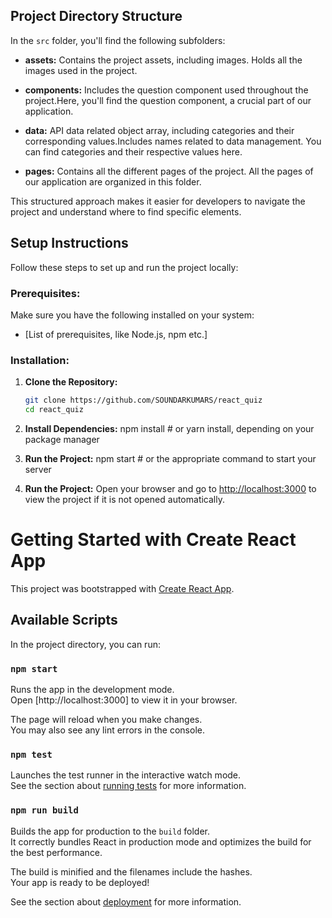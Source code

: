 
## Project Directory Structure

In the `src` folder, you'll find the following subfolders:

- **assets:** Contains the project assets, including images. Holds all the images used in the project.

- **components:** Includes the question component used throughout the project.Here, you'll find the question component, a crucial part of our application.

- **data:** API data related object array, including categories and their corresponding values.Includes names related to data management. You can find categories and their respective values here.

- **pages:** Contains all the different pages of the project. All the pages of our application are organized in this folder.


This structured approach makes it easier for developers to navigate the project and understand where to find specific elements.


## Setup Instructions

Follow these steps to set up and run the project locally:

### Prerequisites:

Make sure you have the following installed on your system:

- [List of prerequisites, like Node.js, npm etc.]

### Installation:

1. **Clone the Repository:**
   ```sh
   git clone https://github.com/SOUNDARKUMARS/react_quiz
   cd react_quiz

2. **Install Dependencies:**
    npm install   # or yarn install, depending on your package manager

3. **Run the Project:**
    npm start     # or the appropriate command to start your server
    
3. **Run the Project:**
    Open your browser and go to [http://localhost:3000](http://localhost:3000) to view the project if it is not opened automatically.

    


# Getting Started with Create React App

This project was bootstrapped with [Create React App](https://github.com/facebook/create-react-app).

## Available Scripts

In the project directory, you can run:

### `npm start`

Runs the app in the development mode.\
Open [http://localhost:3000] to view it in your browser.

The page will reload when you make changes.\
You may also see any lint errors in the console.

### `npm test`

Launches the test runner in the interactive watch mode.\
See the section about [running tests](https://facebook.github.io/create-react-app/docs/running-tests) for more information.

### `npm run build`

Builds the app for production to the `build` folder.\
It correctly bundles React in production mode and optimizes the build for the best performance.

The build is minified and the filenames include the hashes.\
Your app is ready to be deployed!

See the section about [deployment](https://facebook.github.io/create-react-app/docs/deployment) for more information.